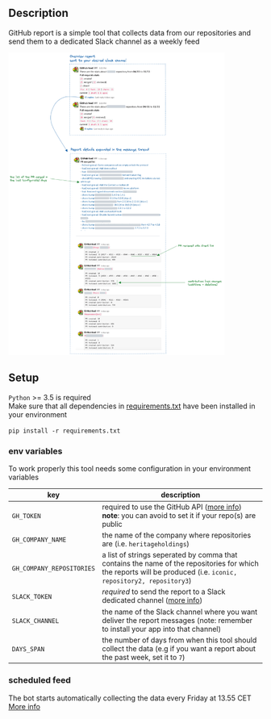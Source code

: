 ## Description
GitHub report is a simple tool that collects data from our repositories
and send them to a dedicated Slack channel as a weekly feed

<img src="img/github-report-slack_s.png" height="600">

## Setup
`Python` >= 3.5 is required<br/>
Make sure that all dependencies in [requirements.txt](requirements.txt) have been installed in your environment

`pip install -r requirements.txt`

### env variables
To work properly this tool needs some configuration in your environment variables

| key                   | description                                                                                                                                                                                                                    |
|-----------------------|--------------------------------------------------------------------------------------------------------------------------------------------------------------------------------------------------------------------------------|
| `GH_TOKEN`             | required to use the GitHub API ([more info](https://docs.github.com/en/authentication/keeping-your-account-and-data-secure/creating-a-personal-access-token))<br/>**note**: you can avoid to set it if your repo(s) are public |
| `GH_COMPANY_NAME` | the name of the company where repositories are (i.e. `heritageholdings`)                                                                                                                                                       |
| `GH_COMPANY_REPOSITORIES`  | a list of strings seperated by comma that contains the name of the repositories for which the reports will be produced (i.e. `iconic, repository2, repository3`)                                                               |
| `SLACK_TOKEN`         | *required* to send the report to a Slack dedicated channel ([more info](https://api.slack.com/apps))                                                                                                                           |
| `SLACK_CHANNEL`       | the name of the Slack channel where you want deliver the report messages (note: remember to install your app into that channel)                                                                                                |
| `DAYS_SPAN`           | the number of days from when this tool should collect the data (e.g if you want a report about the past week, set it to `7`)                                                                                                   |

### scheduled feed
The bot starts automatically collecting the data every Friday at 13.55 CET
[More info](/.github/workflows/scheduled_report.yml)